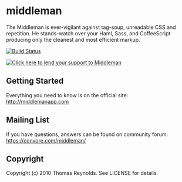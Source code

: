 # middleman

The Middleman is ever-vigilant against tag-soup, unreadable CSS and repetition. He stands-watch over your Haml, Sass, and CoffeeScript producing only the cleanest and most efficient markup.

[![Build Status](http://travis-ci.org/tdreyno/middleman.png)](http://travis-ci.org/tdreyno/middleman)

[![Click here to lend your support to Middleman](http://www.pledgie.com/campaigns/15807.png?skin_name=chrome)](http://www.pledgie.com/campaigns/15807)

## Getting Started

Everything you need to know is on the official site: 
http://middlemanapp.com

## Mailing List

If you have questions, answers can be found on community forum: https://convore.com/middleman/

## Copyright

Copyright (c) 2010 Thomas Reynolds. See LICENSE for details.
